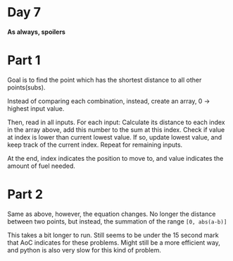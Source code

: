 # Day 7

**As always, spoilers**

# Part 1
Goal is to find the point which has the shortest distance to all other points(subs).

Instead of comparing each combination, instead, create an array, 0 -> highest input value.

Then, read in all inputs. For each input:
Calculate its distance to each index in the array above, add this number to the sum at this index. Check if value at index is lower than current lowest value. If so, update lowest value, and keep track of the current index.
Repeat for remaining inputs.

At the end, index indicates the position to move to, and value indicates the amount of fuel needed.

# Part 2

Same as above, however, the equation changes. No longer the distance between two points, but instead, the summation of the range `[0, abs(a-b)]`

This takes a bit longer to run. Still seems to be under the 15 second mark that AoC indicates for these problems. Might still be a more efficient way, and python is also very slow for this kind of problem.
